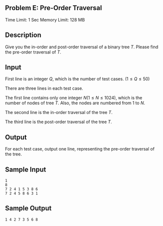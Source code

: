 ## Problem E: Pre-Order Traversal

Time Limit: 1 Sec Memory Limit: 128 MB

## Description

Give you the in-order and post-order traversal of a binary tree $T$. Please find the pre-order traversal of $T$.

## Input

First line is an integer $Q$, which is the number of test cases. $(1≤Q≤50)$

There are three lines in each test case.

The first line contains only one integer $N(1≤N≤1024)$, which is the number of nodes of tree $T$. Also, the nodes are numbered from 1 to $N$.

The second line is the in-order traversal of the tree $T$.

The third line is the post-order traversal of the tree $T$.

## Output

For each test case, output one line, representing the pre-order traversal of the tree.

## Sample Input

```
1
8
7 2 4 1 5 3 8 6
7 2 4 5 8 6 3 1
```

## Sample Output

```
1 4 2 7 3 5 6 8
```
